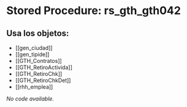 # Stored Procedure: rs_gth_gth042

## Usa los objetos:
- [[gen_ciudad]]
- [[gen_tipide]]
- [[GTH_Contratos]]
- [[GTH_RetiroActivida]]
- [[GTH_RetiroChk]]
- [[GTH_RetiroChkDet]]
- [[rhh_emplea]]

*No code available.*
